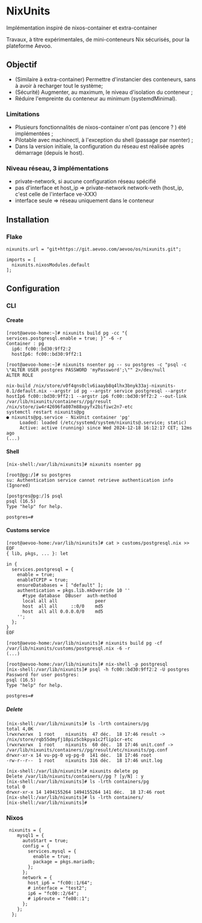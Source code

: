 # NixUnits

Implémentation inspiré de nixos-container et extra-container

Travaux, à titre expérimentales, de mini-conteneurs Nix sécurisés, pour la plateforme Aevoo.

## Objectif

 - (Similaire à extra-container) Permettre d'instancier des conteneurs, sans à avoir à recharger tout le système;
 - (Sécurité) Augmenter, au maximum, le niveau d'isolation du conteneur ;
 - Réduire l'empreinte du conteneur au minimum (systemdMinimal).

### Limitations

 - Plusieurs fonctionnalités de nixos-container n'ont pas (encore ? ) été implémentées ;
 - Pilotable avec machinectl, à l'exception du shell (passage par nsenter) ;
 - Dans la version initiale, la configuration du réseau est réalisée après démarrage (depuis le host).

### Niveau réseau, 3 implémentations

 - private-network, si aucune configuration réseau spécifié
 - pas d'interface et host_ip => private-network network-veth (host_ip, c'est celle de l'interface ve-XXX)
 - interface seule => réseau uniquement dans le conteneur

## Installation

### Flake

```
nixunits.url = "git+https://git.aevoo.com/aevoo/os/nixunits.git";

imports = [
  nixunits.nixosModules.default
];

```

## Configuration

### CLI

#### Create

```
[root@aevoo-home:~]# nixunits build pg -cc "{ services.postgresql.enable = true; }" -6 -r
Container : pg
  ip6: fc00::bd30:9ff2:2
  hostIp6: fc00::bd30:9ff2:1

[root@aevoo-home:~]# nixunits nsenter pg -- su postgres -c "psql -c \"ALTER USER postgres PASSWORD 'myPassword';\"" 2>/dev/null
ALTER ROLE

nix-build /nix/store/v0f4qns0clv6iaayb8q4lhx3bnyk33aj-nixunits-0.1/default.nix --argstr id pg --argstr service postgresql --argstr hostIp6 fc00::bd30:9ff2:1 --argstr ip6 fc00::bd30:9ff2:2 --out-link /var/lib/nixunits/containers//pg/result
/nix/store/iw4r42696fa807m88xpyfx2bifiwc2n7-etc
systemctl restart nixunits@pg
● nixunits@pg.service - NixUnit container 'pg'
     Loaded: loaded (/etc/systemd/system/nixunits@.service; static)
     Active: active (running) since Wed 2024-12-18 16:12:17 CET; 12ms ago
(...)
```

#### Shell

```
[nix-shell:/var/lib/nixunits]# nixunits nsenter pg 

[root@pg:/]# su postgres
su: Authentication service cannot retrieve authentication info
(Ignored)

[postgres@pg:/]$ psql
psql (16.5)
Type "help" for help.

postgres=# 
```

#### Customs service

```
[root@aevoo-home:/var/lib/nixunits]# cat > customs/postgresql.nix >> EOF 
{ lib, pkgs, ... }: let

in {
  services.postgresql = {
    enable = true;
    enableTCPIP = true;
    ensureDatabases = [ "default" ];
    authentication = pkgs.lib.mkOverride 10 ''
      #type database  DBuser  auth-method      
      local all all              peer
      host  all all     ::0/0    md5
      host  all all 0.0.0.0/0    md5
    '';
  };
}
EOF 

[root@aevoo-home:/var/lib/nixunits]# nixunits build pg -cf /var/lib/nixunits/customs/postgresql.nix -6 -r
(...)

[root@aevoo-home:/var/lib/nixunits]# nix-shell -p postgresql
[nix-shell:/var/lib/nixunits]# psql -h fc00::bd30:9ff2:2 -U postgres 
Password for user postgres: 
psql (16.5)
Type "help" for help.

postgres=# 
```

##### Delete

```
[nix-shell:/var/lib/nixunits]# ls -lrth containers/pg
total 4,0K
lrwxrwxrwx  1 root    nixunits  47 déc.  18 17:46 result -> /nix/store/rqb55dmyfj18piz5cbkpya1c2flip1cr-etc
lrwxrwxrwx  1 root    nixunits  60 déc.  18 17:46 unit.conf -> /var/lib/nixunits/containers//pg/result/etc/nixunits/pg.conf
drwxr-xr-x 14 vu-pg-0 vg-pg-0  141 déc.  18 17:46 root
-rw-r--r--  1 root    nixunits 316 déc.  18 17:46 unit.log

[nix-shell:/var/lib/nixunits]# nixunits delete pg 
Delete /var/lib/nixunits/containers//pg ? [y/N] : y
[nix-shell:/var/lib/nixunits]# ls -lrth containers/pg
total 0
drwxr-xr-x 14 1494155264 1494155264 141 déc.  18 17:46 root
[nix-shell:/var/lib/nixunits]# ls -lrth containers/
[nix-shell:/var/lib/nixunits]#
```

### Nixos

```
 nixunits = {
    mysql1 = {
      autoStart = true;
      config = {
        services.mysql = {
          enable = true;
          package = pkgs.mariadb;
        };
      };
      network = {
        host_ip6 = "fc00::1/64";
        # interface = "test2";
        ip6 = "fc00::2/64";
        # ip6route = "fe80::1";
      };
    };
  };
```


